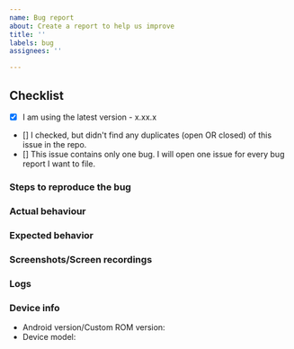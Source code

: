 ```yaml
---
name: Bug report
about: Create a report to help us improve
title: ''
labels: bug
assignees: ''

---
```


<!-- The comments between these brackets won't show up in the submitted issue (as you can see in the Preview). -->


## Checklist
<!-- This checklist is COMPULSORY. The first box has been checked for you to show you how it is done. -->

- [x] I am using the latest version - x.xx.x <!-- Check  https://github.com/Chooloo/koler/releases-->
- [] I checked, but didn't find any duplicates (open OR closed) of this issue in the repo. <!-- Seriously, check. O_O -->
- [] This issue contains only one bug. I will open one issue for every bug report I want to file.



### Steps to reproduce the bug
<!--
1. Go to '...'
2. Press on '....'
3. Swipe down to '....'
-->

<!-- If you can't cause the bug to show up again reliably (and hence don't have a proper set of steps to give us), please still try to give as many details as possible on how you think you encountered the bug. -->


### Actual behaviour
<!-- Tell us what happens with the steps given above. -->



### Expected behavior
<!-- Tell us what you expect to happen. -->



### Screenshots/Screen recordings
<!-- If applicable, add screenshots or a screen recording to help explain your problem. GitHub supports uploading them directly in the issue text box or you may sites like transfer.sh and share link here -->



### Logs
<!-- Use any logcat apps, MatLog and share either error line or share txt file link from transfer.sh for example -->



### Device info

 - Android version/Custom ROM version:
 - Device model:

